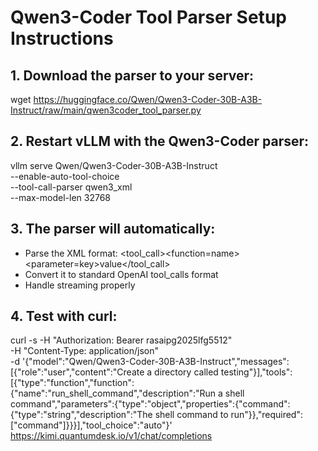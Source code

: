 # Qwen3-Coder Tool Parser Setup Instructions

## 1. Download the parser to your server:
wget https://huggingface.co/Qwen/Qwen3-Coder-30B-A3B-Instruct/raw/main/qwen3coder_tool_parser.py

## 2. Restart vLLM with the Qwen3-Coder parser:
vllm serve Qwen/Qwen3-Coder-30B-A3B-Instruct \
  --enable-auto-tool-choice \
  --tool-call-parser qwen3_xml \
  --max-model-len 32768

## 3. The parser will automatically:
- Parse the XML format: <tool_call><function=name><parameter=key>value</parameter></function></tool_call>
- Convert it to standard OpenAI tool_calls format
- Handle streaming properly

## 4. Test with curl:
curl -s -H "Authorization: Bearer rasaipg2025lfg5512" \
  -H "Content-Type: application/json" \
  -d '{"model":"Qwen/Qwen3-Coder-30B-A3B-Instruct","messages":[{"role":"user","content":"Create a directory called testing"}],"tools":[{"type":"function","function":{"name":"run_shell_command","description":"Run a shell command","parameters":{"type":"object","properties":{"command":{"type":"string","description":"The shell command to run"}},"required":["command"]}}}],"tool_choice":"auto"}' \
  https://kimi.quantumdesk.io/v1/chat/completions
